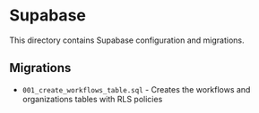 # Supabase

This directory contains Supabase configuration and migrations.

## Migrations

- `001_create_workflows_table.sql` - Creates the workflows and organizations tables with RLS policies

